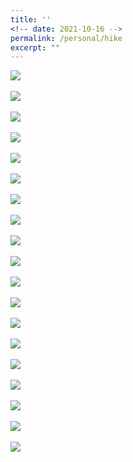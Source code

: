 ```yaml
---
title: ''
<!-- date: 2021-10-16 -->
permalink: /personal/hike
excerpt: ""
---
```

<img src='/images/20180707_121543.jpg'>
<br/><br/><img src='/images/20181209_101445.jpg'>
<br/><br/><img src='/images/20181209_112011.jpg'>
<br/><br/><img src='/images/20181209_134553.jpg'>
<br/><br/><img src='/images/20181210_100854.jpg'>
<br/><br/><img src='/images/20181211_070041.jpg'>
<br/><br/><img src='/images/20181211_071554.jpg'>
<br/><br/><img src='/images/20181211_083304.jpg'>
<br/><br/><img src='/images/20190112_184442.jpg'>
<br/><br/><img src='/images/20201213_131345.jpg'>
<br/><br/><img src='/images/IMG_1157.jpg'>
<br/><br/><img src='/images/IMG_1124.jpg'>
<br/><br/><img src='/images/IMG_20180603_112036.jpg'>
<br/><br/><img src='/images/IMG_20180712_023009_667.jpg'>
<br/><br/><img src='/images/IMG_20181211_100818-01.jpg'>
<br/><br/><img src='/images/IMG_20181213_110438_253_2.jpg'>
<br/><br/><img src='/images/IMG_20181227_203738_016.jpg'>
<br/><br/><img src='/images/IMG_20190115_095114_342.jpg'>
<br/><br/><img src='/images/IMG_8513.jpg'>

